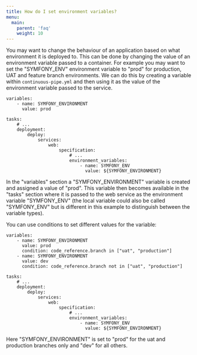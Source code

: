 ```yaml
---
title: How do I set environment variables?
menu:
  main:
    parent: 'faq'
    weight: 10
---
```

You may want to change the behaviour of an application based on what environment it is deployed to. This can be done by changing the value of an environment variable passed to a container. For example you may want to set the "SYMFONY_ENV" environment variable to "prod" for production, UAT and feature branch environments. We can do this by creating a variable within `continuous-pipe.yml` and then using it as the value of the environment variable passed to the service.

```
variables:
    - name: SYMFONY_ENVIRONMENT
      value: prod
 
tasks:
    # ...
    deployment:
        deploy:
            services:
                web:
                    specification:
                        # ...
                        environment_variables:
                            - name: SYMFONY_ENV
                              value: ${SYMFONY_ENVIRONMENT}
```

In the "variables" section a "SYMFONY_ENVIRONMENT" variable is created and assigned a value of "prod". This variable then becomes available in the "tasks" section where it is passed to the web service as the environment variable "SYMFONY_ENV" (the local variable could also be called "SYMFONY_ENV" but is different in this example to distinguish between the variable types).

You can use conditions to set different values for the variable:

```
variables:
    - name: SYMFONY_ENVIRONMENT
      value: prod
      condition: code_reference.branch in ["uat", "production"]
    - name: SYMFONY_ENVIRONMENT
      value: dev
      condition: code_reference.branch not in ["uat", "production"]
 
tasks:
    # ...
    deployment:
        deploy:
            services:
                web:
                    specification:
                        # ...
                        environment_variables:
                            - name: SYMFONY_ENV
                              value: ${SYMFONY_ENVIRONMENT}
```
Here "SYMFONY_ENVIRONMENT" is set to "prod" for the uat and production branches only and "dev" for all others.
